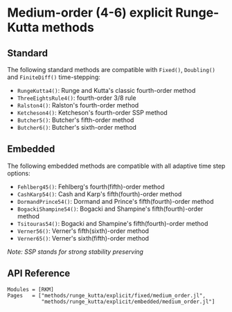 
# Medium-order (4-6) explicit Runge-Kutta methods

## Standard 

The following standard methods are compatible with `Fixed()`, `Doubling()` and `FiniteDiff()` time-stepping:

- `RungeKutta4()`: Runge and Kutta's classic fourth-order method
- `ThreeEightsRule4()`: fourth-order 3/8 rule
- `Ralston4()`: Ralston's fourth-order method 
- `Ketcheson4()`: Ketcheson's fourth-order SSP method
- `Butcher5()`: Butcher's fifth-order method 
- `Butcher6()`: Butcher's sixth-order method 

## Embedded

The following embedded methods are compatible with all adaptive time step options:

- `Fehlberg45()`: Fehlberg's fourth(fifth)-order method
- `CashKarp54()`: Cash and Karp's fifth(fourth)-order method
- `DormandPrince54()`: Dormand and Prince's fifth(fourth)-order method
- `BogackiShampine54()`: Bogacki and Shampine's fifth(fourth)-order method
- `Tsitouras54()`: Bogacki and Shampine's fifth(fourth)-order method
- `Verner56()`: Verner's fifth(sixth)-order method
- `Verner65()`: Verner's sixth(fifth)-order method

*Note: SSP stands for strong stability preserving*

## API Reference 

```@autodocs
Modules = [RKM]
Pages   = ["methods/runge_kutta/explicit/fixed/medium_order.jl", 
           "methods/runge_kutta/explicit/embedded/medium_order.jl"]
```